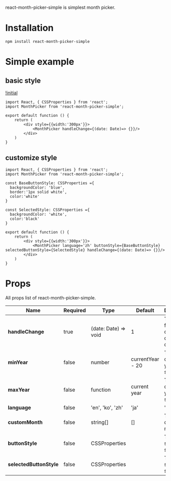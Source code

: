 
react-month-picker-simple is simplest month picker.

# Installation

```shell
npm install react-month-picker-simple
```


# Simple example
## basic style

[!initial](https://github.com/ey920911/react-month-picker-simple/blob/main/docs/image/defaultStyle.png)



```
import React, { CSSProperties } from 'react';
import MonthPicker from 'react-month-picker-simple';

export default function () {
    return (
        <div style={{width:'300px'}}>
            <MonthPicker handleChange={(date: Date)=> {}}/>
        </div>
    )   
}

```

## customize style


```
import React, { CSSProperties } from 'react';
import MonthPicker from 'react-month-picker-simple';

const BaseButtonStyle: CSSProperties ={
  backgroundColor: 'blue',
  border:'1px solid white',
  color:'white'
}

const SelectedStyle: CSSProperties ={
  backgroundColor: 'white',
  color:'black'
}

export default function () {
    return (
        <div style={{width:'300px'}}>
            <MonthPicker language='zh' buttonStyle={BaseButtonStyle} selectedButtonStyle={SelectedStyle} handleChange={(date: Date)=> {}}/>
        </div>
    )   
}

```

# Props

All props list of react-month-picker-simple.


| Name             | Required       | Type                                             | Default                       | Description                                                                                                     |
| ---------------- | --------------- | ------------------------------------------------ | ----------------------------- | --------------------------------------------------------------------------------------------------------------- |
| **handleChange**     |true    | (date: Date) => void                                           | 1                             | The function to catch changed date               |
| **minYear**       |false | number                                           | currentYear - 20                          | The value of minium year to select year                                          |
| **maxYear**    |false | function                                         | current year                      | The value of maxium year to select year |
| **language**        |false  | 'en', 'ko', 'zh' | 'ja'                                           | 'en'                             | The language info  |
| **customMonth**         |false | string[]                                           | []                           | The customed month info |
| **buttonStyle**            |false | CSSProperties |                            | The button style not selected
| **selectedButtonStyle**      |false  | CSSProperties                                           |            | The button style that selected
